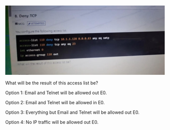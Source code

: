 ![alt text](<WhatsApp Image 2024-09-06 at 08.40.23_b5bde7c3.jpg>)

What will be the result of this access list be? 

Option 1: Email and Telnet will be allowed out E0.

Option 2: Email and Telnet will be allowed in E0.

Option 3: Everything but Email and Telnet will be allowed out E0.

Option 4: No IP traffic will be allowed out E0.
